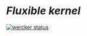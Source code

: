 # _Fluxible kernel_

[![wercker status](https://app.wercker.com/status/8fe8fecdb358214ebd8f441917c55196/s/master "wercker status")](https://app.wercker.com/project/bykey/8fe8fecdb358214ebd8f441917c55196)
